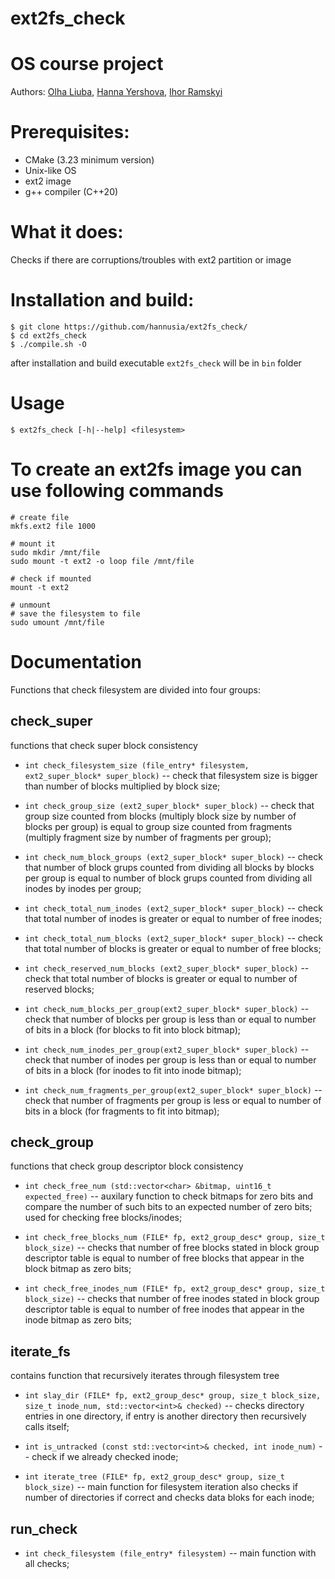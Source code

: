 # ext2fs_check

# OS course project
Authors: [Olha Liuba](https://github.com/oliuba), [Hanna Yershova](https://github.com/hannusia), [Ihor Ramskyi](https://github.com/botanich)

# Prerequisites:
- CMake (3.23 minimum version)
- Unix-like OS
- ext2 image
- g++ compiler (C++20)

# What it does:
Checks if there are corruptions/troubles with ext2 partition or image

# Installation and build:
```
$ git clone https://github.com/hannusia/ext2fs_check/
$ cd ext2fs_check
$ ./compile.sh -O
```

after installation and build executable `ext2fs_check` will be in `bin` folder

# Usage
```
$ ext2fs_check [-h|--help] <filesystem>
```

# To create an ext2fs image you can use following commands
```
# create file
mkfs.ext2 file 1000

# mount it
sudo mkdir /mnt/file
sudo mount -t ext2 -o loop file /mnt/file

# check if mounted
mount -t ext2

# unmount
# save the filesystem to file
sudo umount /mnt/file
```

# Documentation

Functions that check filesystem are divided into four groups:
## check_super
functions that check super block consistency

- `int check_filesystem_size (file_entry* filesystem, ext2_super_block* super_block)` -- check that filesystem size is bigger than number of blocks multiplied by block size;

- `int check_group_size (ext2_super_block* super_block)` -- check that group size counted from blocks (multiply block size by number of blocks per group) is equal to group size counted from fragments (multiply fragment size by number of fragments per group);

- `int check_num_block_groups (ext2_super_block* super_block)` -- check that number of block grups counted from dividing all blocks by blocks per group is equal to number of block grups counted from dividing all inodes by inodes per group;

- `int check_total_num_inodes (ext2_super_block* super_block)` -- check that total number of inodes is greater or equal to number of free inodes;

- `int check_total_num_blocks (ext2_super_block* super_block)` -- check that total number of blocks is greater or equal to number of free blocks;

- `int check_reserved_num_blocks (ext2_super_block* super_block)` -- check that total number of blocks is greater or equal to number of reserved blocks;

- `int check_num_blocks_per_group(ext2_super_block* super_block)` -- check that number of blocks per group is less than or equal to number of bits in a block (for blocks to fit into block bitmap);

- `int check_num_inodes_per_group(ext2_super_block* super_block)` -- check that number of inodes per group is less than or equal to number of bits in a block (for inodes to fit into inode bitmap);

- `int check_num_fragments_per_group(ext2_super_block* super_block)` -- check that number of fragments per group is less or equal to number of bits in a block (for fragments to fit into bitmap);

## check_group
functions that check group descriptor block consistency

- `int check_free_num (std::vector<char> &bitmap, uint16_t expected_free)` -- auxilary function to check bitmaps for zero bits and compare the number of such bits to an expected number of zero bits; used for checking free blocks/inodes;

- `int check_free_blocks_num (FILE* fp, ext2_group_desc* group, size_t block_size)` -- checks that number of free blocks stated in block group descriptor table is equal to number of free blocks that appear in the block bitmap as zero bits;

- `int check_free_inodes_num (FILE* fp, ext2_group_desc* group, size_t block_size)` -- checks that number of free inodes stated in block group descriptor table is equal to number of free inodes that appear in the inode bitmap as zero bits;

## iterate_fs
contains function that recursively iterates through filesystem tree

- `int slay_dir (FILE* fp, ext2_group_desc* group, size_t block_size, size_t inode_num, std::vector<int>& checked)` -- checks directory entries in one directory, if entry is another directory then recursively calls itself;

- `int is_untracked (const std::vector<int>& checked, int inode_num)` -- check if we already checked inode;

- `int iterate_tree (FILE* fp, ext2_group_desc* group, size_t block_size)` -- main function for filesystem iteration also checks if number of directories if correct and checks data bloks for each inode;

## run_check
- `int check_filesystem (file_entry* filesystem)` -- main function with all checks;


